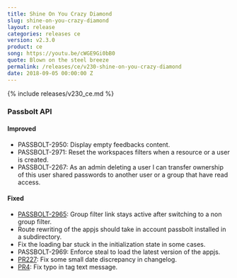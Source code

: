 ```yaml
---
title: Shine On You Crazy Diamond
slug: shine-on-you-crazy-diamond
layout: release
categories: releases ce
version: v2.3.0
product: ce
song: https://youtu.be/cWGE9Gi0bB0
quote: Blown on the steel breeze
permalink: /releases/ce/v230-shine-on-you-crazy-diamond
date: 2018-09-05 00:00:00 Z
---
```


{% include releases/v230_ce.md %}

### Passbolt API
#### Improved
- PASSBOLT-2950: Display empty feedbacks content.
- PASSBOLT-2971: Reset the workspaces filters when a resource or a user is created.
- PASSBOLT-2267: As an admin deleting a user I can transfer ownership of this user shared passwords to another user or a group that have read access.

#### Fixed
- [PASSBOLT-2965](https://github.com/passbolt/passbolt-appjs/issues/6): Group filter link stays active after switching to a non group filter.
- Route rewriting of the appjs should take in account passbolt installed in a subdirectory.
- Fix the loading bar stuck in the initialization state in some cases.
- PASSBOLT-2969: Enforce steal to load the latest version of the appjs.
- [PR227](https://github.com/passbolt/passbolt_api/pull/277): Fix some small date discrepancy in changelog.
- [PR4](https://github.com/passbolt/passbolt-appjs/pull/4/): Fix typo in tag text message.
